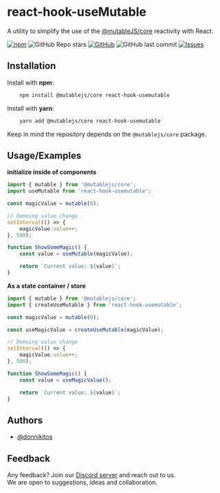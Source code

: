 # react-hook-useMutable

A utility to simplify the use of the [@mutableJS/core](https://www.npmjs.com/package/@mutablejs/core) reactivity with React.

[![npm](https://img.shields.io/npm/dt/react-hook-usemutable?style=for-the-badge)](https://www.npmjs.com/package/react-hook-usemutable) ![GitHub Repo stars](https://img.shields.io/github/stars/react-hook-useMutable?label=GitHub%20Stars&style=for-the-badge) [![GitHub](https://img.shields.io/github/license/react-hook-useMutable?color=blue&style=for-the-badge)](https://github.com/react-hook-useMutable/blob/master/LICENSE)
![GitHub last commit](https://img.shields.io/github/last-commit/react-hook-useMutable?style=for-the-badge) [![Issues](https://img.shields.io/github/issues/react-hook-useMutable?style=for-the-badge)](https://github.com/react-hook-useMutable/issues)

## Installation

Install with **npm**:

```bash
    npm install @mutablejs/core react-hook-usemutable
```

Install with **yarn**:

```bash
    yarn add @mutablejs/core react-hook-usemutable
```

Keep in mind the repository depends on the `@mutablejs/core` package.

## Usage/Examples

**initialize inside of components**

```typescript
import { mutable } from '@mutablejs/core';
import useMutable from 'react-hook-usemutable';

const magicValue = mutable(0);

// Demoing value change
setInterval(() => {
	magicValue.value++;
}, 500);

function ShowSomeMagic() {
	const value = useMutable(magicValue);

	return `Current value: ${value}`;
}
```

**As a state container / store**

```typescript
import { mutable } from '@mutablejs/core';
import { createUseMutable } from 'react-hook-usemutable';

const magicValue = mutable(0);

const useMagicValue = createUseMutable(magicValue);

// Demoing value change
setInterval(() => {
	magicValue.value++;
}, 500);

function ShowSomeMagic() {
	const value = useMagicValue();

	return `Current value: ${value}`;
}
```

## Authors

-   [@donnikitos](https://www.github.com/donnikitos)

## Feedback

Any feedback? Join our [Discord server](https://discord.gg/gNdgy8uS3R) and reach out to us.\
We are open to suggestions, ideas and collaboration.
